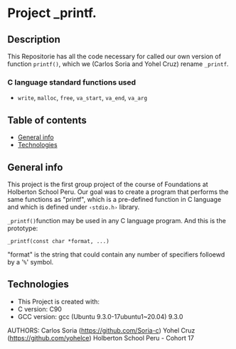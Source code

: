 # Project _printf.

## Description
This Repositorie has all the code necessary for called our own version of function ``printf()``, which we (Carlos Soria and Yohel Cruz) rename ``_printf``.

### C language standard functions used

* ``write``, ``malloc``, ``free``, ``va_start``, ``va_end``, ``va_arg``

## Table of contents
* [General info](#general-info)
* [Technologies](#technologies)

## General info
This project is the first group project of the course of Foundations at Holberton School Peru.
Our goal was to create a program that performs the same functions as "printf", which is a pre-defined function in C language and which is defined under ``‹stdio.h›`` library.

``_printf()``function may be used in any C language program. And this is the prototype:

```
_printf(const char *format, ...)
```

"format" is the string that could contain any number of specifiers folloewd by a '`%`' symbol.

## Technologies
* This Project is created with:
* C version: C90
* GCC version: gcc (Ubuntu 9.3.0-17ubuntu1~20.04) 9.3.0

AUTHORS:
Carlos Soria (https://github.com/Soria-c)
Yohel Cruz (https://github.com/yohelce)
Holberton School Peru - Cohort 17
